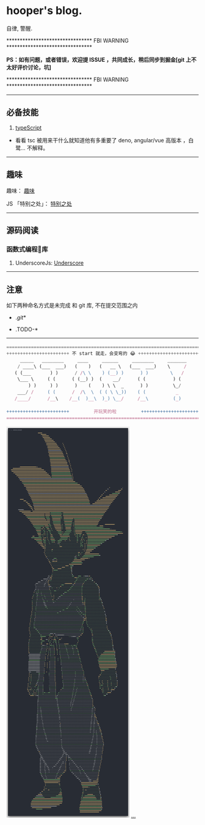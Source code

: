 # hooper's blog.

自律, 警醒.

******************************** FBI WARNING ********************************

__PS：如有问题，或者错误，欢迎提 ISSUE ，共同成长，稍后同步到掘金[git 上不太好评价讨论，坑]__

******************************** FBI WARNING ********************************

----


## 必备技能

1. [typeScript](./TS/readme.md)

- 看看 tsc 被用来干什么就知道他有多重要了 deno, angular/vue 高版本 ，白鹭...  不解释。


---


## 趣味

趣味： [趣味](./interesting/hehe.js)

JS 「特别之处」： [特别之处](./interesting/index.md)

---


## 源码阅读

### 函数式编程库

1. UnderscoreJs: [Underscore](./source/Underscore.js/readme.md)


---


## 注意

如下两种命名方式是未完成 和 git 库, 不在提交范围之内

- ._git_*

- .TODO-*



---


```javascript
=======================================================================
+++++++++++++++++++++++ 不 start 就走，会变弯的 😂 +++++++++++++++++++++++
     _____   ________     ____     ______     ________     _______
    / ____\ (___  ___)   (    )   (   __ \   (___  ___)    \     /
   ( (___       ) )      / /\ \    ) (__) )      ) )        \   /
    \___ \     ( (      ( (__) )  (    __/      ( (          ) (
        ) )     ) )      )    (    ) \ \  _      ) )         \_/
    ___/ /     ( (      /  /\  \  ( ( \ \_))    ( (           _
   /____/      /__\    /__(  )__\  )_) \__/     /__\         (_)

+++++++++++++++++++++++         开玩笑的啦         ++++++++++++++++++++++
=======================================================================
```

![wk](/resource/img/wk.png)
[...](./interesting/hehe.js)
